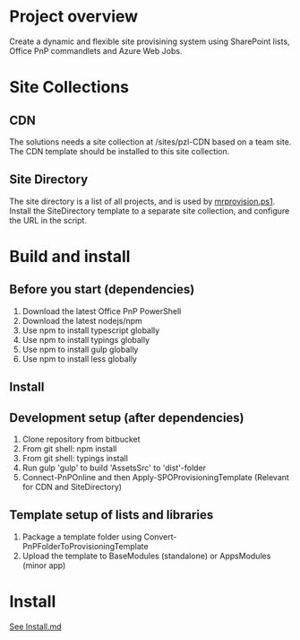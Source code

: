 # Project overview
Create a dynamic and flexible site provisining system using SharePoint lists, Office PnP commandlets and Azure Web Jobs.

# Site Collections

## CDN

The solutions needs a site collection at /sites/pzl-CDN based on a team site. The CDN template should be installed to this site collection.

## Site Directory

The site directory is a list of all projects, and is used by [mrprovision.ps1](Engine/mrprovision.ps1). Install the SiteDirectory template to a separate site collection, and configure the URL in the script.

# Build and install #
## Before you start (dependencies) ##
1. Download the latest Office PnP PowerShell
2. Download the latest nodejs/npm
3. Use npm to install typescript globally
4. Use npm to install typings globally
5. Use npm to install gulp globally
5. Use npm to install less globally

## Install ##

## Development setup (after dependencies) ##

1. Clone repository from bitbucket
2. From git shell: npm install
3. From git shell: typings install
4. Run gulp 'gulp' to build 'AssetsSrc' to 'dist'-folder
5. Connect-PnPOnline and then Apply-SPOProvisioningTemplate <path to template> (Relevant for CDN and SiteDirectory)

## Template setup of lists and libraries ##
1. Package a template folder using Convert-PnPFolderToProvisioningTemplate
2. Upload the template to BaseModules (standalone) or AppsModules (minor app) 

# Install
[See Install.md](Install.md)